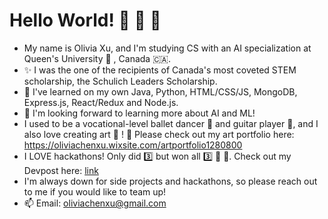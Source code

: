 # Hello World! 👋 👋 👋

- My name is Olivia Xu, and I'm studying CS with an AI specialization at Queen's University 👑 , Canada :canada:. 
- :sparkles: I was the one of the recipients of Canada's most coveted STEM scholarship, the Schulich Leaders Scholarship.
- 🔭  I've learned on my own Java, Python, HTML/CSS/JS, MongoDB, Express.js, React/Redux and Node.js.
- 🧠 I'm looking forward to learning more about AI and ML!
- I used to be a vocational-level ballet dancer :dancer: and guitar player 🎸, and I also love creating art 🎨 ! 
  📎 Please check out my art portfolio here: https://oliviachenxu.wixsite.com/artportfolio1280800
- I LOVE hackathons! Only did 3️⃣ but won all 3️⃣ 🥇 🥇. Check out my Devpost here: [link](https://devpost.com/oliviachenxu?ref_content=user-portfolio&ref_feature=portfolio&ref_medium=global-nav)
- I'm always down for side projects and hackathons, so please reach out to me if you would like to team up!
- 📫 Email: oliviachenxu@gmail.com
<!--
**Olivia-Chen-Xu/Olivia-Chen-Xu** is a ✨ _special_ ✨ repository because its `README.md` (this file) appears on your GitHub profile.

Here are some ideas to get you started:

- 🔭 I’m currently working on ...
- 🌱 I’m currently learning ...
- 👯 I’m looking to collaborate on ...
- 🤔 I’m looking for help with ...
- 💬 Ask me about ...
- 📫 How to reach me: ...
- 😄 Pronouns: ...
- ⚡ Fun fact: ...
-->
